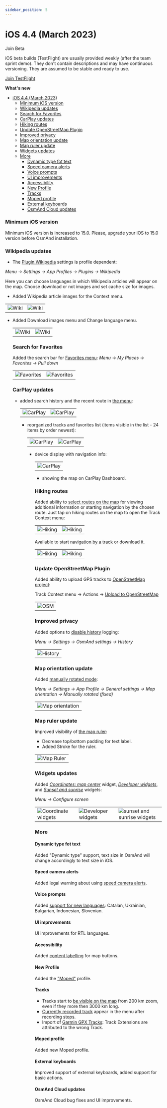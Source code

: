 ```yaml
---
sidebar_position: 5
---
```


# iOS 4.4 (March 2023)

 Join Beta

iOS beta builds (TestFlight) are usually provided weekly (after the team sprint demo). They don't contain descriptions and may have continuous versioning. They are assumed to be stable and ready to use.  

<div>
  <a class="button button--active" href="https://testflight.apple.com/join/7poGNCKy">Join TestFlight</a>
</div>


**What's new**

- [iOS 4.4 (March 2023)](#ios-44-march-2023)
    - [Minimum iOS version](#minimum-ios-version)
    - [Wikipedia updates](#wikipedia-updates)
    - [Search for Favorites](#search-for-favorites)
    - [CarPlay updates](#carplay-updates)
    - [Hiking routes](#hiking-routes)
    - [Update OpenStreetMap Plugin](#update-openstreetmap-plugin)
    - [Improved privacy](#improved-privacy)
    - [Map orientation update](#map-orientation-update)
    - [Map ruler update](#map-ruler-update)
    - [Widgets updates](#widgets-updates)
    - [More](#more)
      - [Dynamic type fot text](#dynamic-type-fot-text)
      - [Speed camera alerts](#speed-camera-alerts)
      - [Voice prompts](#voice-prompts)
      - [UI improvements](#ui-improvements)
      - [Accessibility](#accessibility)
      - [New Profile](#new-profile)
      - [Tracks](#tracks)
      - [Moped profile](#moped-profile)
      - [External keyboards](#external-keyboards)
      - [OsmAnd Cloud updates](#osmand-cloud-updates)


### Minimum iOS version

Minimum iOS version is increased to 15.0. Please, upgrade your iOS to 15.0 version before OsmAnd installation.

### Wikipedia updates

 - The [Plugin Wikipedia](../user/plugins/wikipedia.md) settings is profile dependent:

  _Menu → Settings → App Profiles → Plugins → Wikipedia_

  Here you can choose languages in which Wikipedia articles will appear on the map. Choose download or not images and set cache size for images.

- Added Wikipedia article images for the Context menu.
  
 <table class="blogimage">
   <tr>
    <td><img src={require('@site/blog/2023-04-05-ios-4-4/wiki_ios.png').default} alt="Wiki"/></td>
    <td><img src={require('@site/blog/2023-04-05-ios-4-4/wiki_ios_1.png').default} alt="Wiki"/></td>
    </tr>
 </table> 
 
- Added Download images menu and Change language menu.

  <table class="blogimage">
   <tr>
    <td><img src={require('@site/blog/2023-04-05-ios-4-4/wiki_ios_2.png').default} alt="Wiki"/></td>
    <td><img src={require('@site/blog/2023-04-05-ios-4-4/wiki_ios_3.png').default} alt="Wiki"/></td>
    </tr>
 </table> 

### Search for Favorites

Added the search bar for [Favorites menu](../user/personal/favorites.md): _Menu → My Places → Favorites → Pull down_

  <table class="blogimage">
   <tr>
    <td><img src={require('@site/blog/2023-04-05-ios-4-4/favorites_search.png').default} alt="Favorites"/></td>
    <td><img src={require('@site/blog/2023-04-05-ios-4-4/favorites_search_1.png').default} alt="Favorites"/></td>
    </tr>
 </table> 


### CarPlay updates

- added search history and the recent route in [the menu](../user/navigation/car-play.md):

  <table class="blogimage">
   <tr>
    <td><img src={require('@site/blog/2023-04-05-ios-4-4/car_play.png').default} alt="CarPlay"/></td>
    <td><img src={require('@site/blog/2023-04-05-ios-4-4/car_play_1.png').default} alt="CarPlay"/></td>
    </tr>
 </table> 

- reorganized tracks and favorites list (items visible in the list - 24 items by order newest):

  <table class="blogimage">
   <tr>
    <td><img src={require('@site/blog/2023-04-05-ios-4-4/car_play_2.png').default} alt="CarPlay"/></td>
    <td><img src={require('@site/blog/2023-04-05-ios-4-4/car_play_3.png').default} alt="CarPlay"/></td>
    </tr>
 </table> 

- device display with navigation info:

  <table class="blogimage">
   <tr>
    <td><img src={require('@site/blog/2023-04-05-ios-4-4/car_play_4.png').default} alt="CarPlay"/></td>
    </tr>
 </table> 


- showing the map on CarPlay Dashboard.


### Hiking routes

Added ability to [select routes on the map](../user/map/vector-maps.md#routes) for viewing additional information or starting navigation by the chosen route. Just tap on hiking routes on the map to open the Track Context menu:

  <table class="blogimage">
   <tr>
    <td><img src={require('@site/blog/2023-04-05-ios-4-4/hiking.png').default} alt="Hiking"/></td>
    <td><img src={require('@site/blog/2023-04-05-ios-4-4/hiking_1.png').default} alt="Hiking"/></td>
    </tr>
  </table> 

Available to start [navigation by a track](../user/navigation/gpx-navigation.md) or download it.

  <table class="blogimage">
   <tr>
    <td><img src={require('@site/blog/2023-04-05-ios-4-4/hiking_2.png').default} alt="Hiking"/></td>
    <td><img src={require('@site/blog/2023-04-05-ios-4-4/hiking_3.png').default} alt="Hiking"/></td>
    </tr>
  </table> 


### Update OpenStreetMap Plugin

Added ability to upload GPS tracks to [OpenStreetMap project](https://www.openstreetmap.org/traces):

Track Context menu → Actions → [Upload to OpenStreetMap](../user/map/track-context-menu.md#options)

  <table class="blogimage">
   <tr>
    <td><img src={require('@site/blog/2023-04-05-ios-4-4/openstreetmap.png').default} alt="OSM"/></td>
    </tr>
  </table> 

### Improved privacy

Added options to [disable history](../user/personal/global-settings.md#history) logging:

_Menu → Settings → OsmAnd settings → History_


  <table class="blogimage">
   <tr>
    <td><img src={require('@site/blog/2023-04-05-ios-4-4/history.png').default} alt="History"/></td>
    </tr>
  </table> 


### Map orientation update

Added [manually rotated mode](../user/map/interact-with-map.md#map-orientation-modes):

_Menu → Settings → App Profile → General settings → Map orientation → Manually rotated (fixed)_

  <table class="blogimage">
   <tr>
    <td><img src={require('@site/blog/2023-04-05-ios-4-4/map_orient.png').default} alt="Map orientation"/></td>
    </tr>
  </table> 


### Map ruler update

Improved visibility of [the map ruler](../user/widgets/radius-ruler.md#ruler):

 - Decrease top/bottom padding for text label.
 - Added Stroke for the ruler.

  <table class="blogimage">
   <tr>
    <td><img src={require('@site/blog/2023-04-05-ios-4-4/map_ruler.png').default} alt="Map Ruler"/></td>
    </tr>
  </table> 


### Widgets updates

Added [_Coordinates: map center_](../user/widgets/info-widgets.md#coordinates-widget) widget, [_Developer widgets_](../user/widgets/info-widgets.md#-developer-widgets), and [_Sunset and sunrise_](../user/widgets/info-widgets.md#sunset-and-sunrise-widgets) widgets:

_Menu → Configure screen_


  <table class="blogimage">
   <tr>
    <td><img src={require('@site/blog/2023-04-05-ios-4-4/widget_cc.png').default} alt="Coordinate widgets"/></td>
    <td><img src={require('@site/blog/2023-04-05-ios-4-4/widget_d.png').default} alt="Developer widgets"/></td>
    <td><img src={require('@site/blog/2023-04-05-ios-4-4/widget_ss.png').default} alt="sunset and sunrise widgets"/></td>
    </tr>
  </table> 


### More

#### Dynamic type fot text

Added "Dynamic type" support, text size in OsmAnd will change accordingly to text size in iOS.

#### Speed camera alerts

Added legal warning about using [speed camera alerts](../user/navigation/map-during-navigation.md).

#### Voice prompts

Added [support for new languages](../user/navigation/voice-navigation.md): Catalan, Ukrainian, Bulgarian, Indonesian, Slovenian.

#### UI improvements

UI improvements for RTL languages.

#### Accessibility

Added [content labelling](https://developer.apple.com/library/archive/documentation/Accessibility/Conceptual/AccessibilityMacOSX/OSXAXTestingApps.html) for map buttons.

#### New Profile

Added the ["Moped"](../user/navigation/routing/moped-routing.md) profile.

#### Tracks

- Tracks start to [be visible on the map](https://github.com/osmandapp/OsmAnd-Issues/issues/1167) from 200 km zoom, even if they more then 3000 km long.
- [Currently recorded track](https://github.com/osmandapp/OsmAnd-Issues/issues/1601) appear in the menu after recording stops.
- Import of [Garmin GPX Tracks](https://github.com/osmandapp/OsmAnd-iOS/issues/2640): Track Extensions are attributed to the wrong Track.

#### Moped profile

Added new Moped profile.

#### External keyboards

Improved support of external keyboards, added support for basic actions.
#### OsmAnd Cloud updates

OsmAnd Cloud bug fixes and UI improvements.


